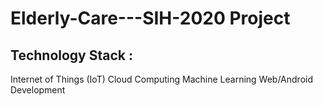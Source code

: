 # Elderly-Care---SIH-2020 Project
## Technology Stack :  
Internet of Things (IoT) 
Cloud Computing 
Machine Learning 
Web/Android Development
